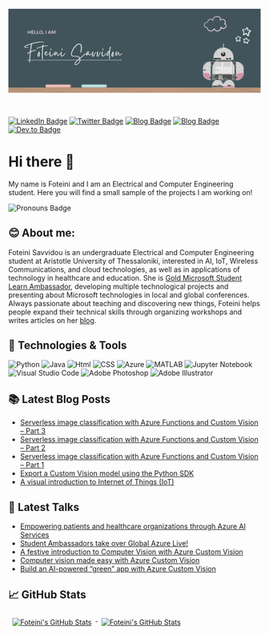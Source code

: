 <p align="center">
  <img src="https://github.com/sfoteini/sfoteini/blob/master/GitHubHeader.png?raw=true&v=2">
</p>

<br>

[![LinkedIn Badge](https://img.shields.io/badge/LinkedIn-Profile-0077B5?style=flat&logo=linkedin&logoColor=white&color=0D76A8)](https://www.linkedin.com/in/foteini-savvidou)
[![Twitter Badge](https://img.shields.io/badge/Twitter-Profile-1DA1F2?style=flat&logo=twitter&logoColor=white&color=1CA2F1)](https://twitter.com/SavvidouFoteini)
[![Blog Badge](https://img.shields.io/badge/Foteini%20Savvidou's-Blog-21759B?style=flat&color=ce8460)](https://sfoteini.github.io/)
[![Blog Badge](https://img.shields.io/badge/Educator%20Developer%20Blog-Posts-6264A7?style=flat&logo=microsoft&logoColor=white&color=6264A7)](https://techcommunity.microsoft.com/t5/user/viewprofilepage/user-id/1164279)
[![Dev.to Badge](https://img.shields.io/badge/Dev.to-Profile-0A0A0A?style=flat&logo=dev%2Eto&logoColor=white&color=0A0A0A)](https://www.dev.to/sfoteini)


# Hi there 👋
My name is Foteini and I am an Electrical and Computer Engineering student. Here you will find a small sample of the projects I am working on!

![Pronouns Badge](https://img.shields.io/badge/Pronouns-She/Her/Hers-D8BFD8?style=flat)


## 😊 About me:
Foteini Savvidou is an undergraduate Electrical and Computer Engineering student at Aristotle University of Thessaloniki, interested in AI, IoT, Wireless Communications, and cloud technologies, as well as in applications of technology in healthcare and education. She is [Gold Microsoft Student Learn Ambassador](https://studentambassadors.microsoft.com/en-US/profile/49820), developing multiple technological projects and presenting about Microsoft technologies in local and global conferences. Always passionate about teaching and discovering new things, Foteini helps people expand their technical skills through organizing workshops and writes articles on her [blog](https://sfoteini.github.io/).


## 🔧 Technologies & Tools
![Python](https://img.shields.io/badge/Code-Python-D8BFD8?style=flat&logo=python&logoColor=white&color=D8BFD8)
![Java](https://img.shields.io/badge/Code-Java-D8BFD8?style=flat&logo=java&logoColor=white&color=D8BFD8)
![Html](https://img.shields.io/badge/Code-HTML-D8BFD8?style=flat&logo=html5&logoColor=white&color=D8BFD8)
![CSS](https://img.shields.io/badge/Code-CSS-D8BFD8?style=flat&logo=css3&logoColor=white&color=D8BFD8)
![Azure](https://img.shields.io/badge/Cloud-Azure-D8BFD8?style=flat&logo=microsoftazure&logoColor=white&color=D8BFD8)
![MATLAB](https://img.shields.io/badge/Tools-MATLAB-D8BFD8?style=flat&logo=matlab&logoColor=white&color=D8BFD8)
![Jupyter Notebook](https://img.shields.io/badge/Tools-Jupyter%20Notebook-D8BFD8?style=flat&logo=jupyter&logoColor=white&color=D8BFD8)
![Visual Studio Code](https://img.shields.io/badge/Tools-Visual%20Studio%20Code-D8BFD8?style=flat&logo=VisualStudioCode&logoColor=white&color=D8BFD8)
![Adobe Photoshop](https://img.shields.io/badge/Tools-Adobe%20Photoshop-D8BFD8?style=flat&logo=adobephotoshop&logoColor=white&color=D8BFD8)
![Adobe Illustrator](https://img.shields.io/badge/Tools-Adobe%20Illustrator-D8BFD8?style=flat&logo=adobeillustrator&logoColor=white&color=D8BFD8)


## 📚 Latest Blog Posts
<!-- BLOGPOSTS:START -->
- [Serverless image classification with Azure Functions and Custom Vision – Part 3](https://sfoteini.github.io/blog/serverless-image-classification-with-azure-functions-and-custom-vision-part-3/)
- [Serverless image classification with Azure Functions and Custom Vision – Part 2](https://sfoteini.github.io/blog/serverless-image-classification-with-azure-functions-and-custom-vision-part-2/)
- [Serverless image classification with Azure Functions and Custom Vision – Part 1](https://sfoteini.github.io/blog/serverless-image-classification-with-azure-functions-and-custom-vision-part-1/)
- [Export a Custom Vision model using the Python SDK](https://sfoteini.github.io/blog/export-a-custom-vision-model-using-the-python-sdk/)
- [A visual introduction to Internet of Things &lpar;IoT&rpar;](https://sfoteini.github.io/blog/a-visual-introduction-to-iot/)
<!-- BLOGPOSTS:END -->


## 🎤 Latest Talks
<!-- TALKS:START -->
- [Empowering patients and healthcare organizations through Azure AI Services](https://sfoteini.github.io/blog/empowering-patients-and-healthcare-organizations-through-azure-ai-services/)
- [Student Ambassadors take over Global Azure Live!](https://sfoteini.github.io/blog/student-ambassadors-take-over-global-azure-live/)
- [A festive introduction to Computer Vision with Azure Custom Vision](https://sfoteini.github.io/blog/a-festive-introduction-to-computer-vision-with-azure-custom-vision/)
- [Computer vision made easy with Azure Custom Vision](https://sfoteini.github.io/blog/computer-vision-made-easy-with-azure-custom-vision-global-ai-student-conference/)
- [Build an AI-powered “green” app with Azure Custom Vision](https://sfoteini.github.io/blog/build-an-ai-powered-green-app-with-azure-custom-vision/)
<!-- TALKS:END -->


## 📈 GitHub Stats
<!-- GitHub Stats by github-readme-stats.vercel.app -->

<a href="https://github.com/sfoteini">
  <img align="top" style="margin:0.5rem" src="https://github-readme-stats.vercel.app/api/top-langs/?username=sfoteini&title_color=ffffff&text_color=c9cacc&icon_color=4AB197&bg_color=1A2B34&hide=html" alt="Foteini's GitHub Stats" />
</a>

<a href="https://github.com/sfoteini">
  <img align="top" style="margin:0.5rem" src="https://github-readme-stats.vercel.app/api?username=sfoteini&show_icons=true&count_private=true&title_color=ffffff&text_color=c9cacc&icon_color=D8BFD8&bg_color=1A2B34" alt="Foteini's GitHub Stats" />
</a>
